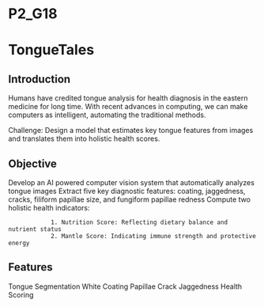 # P2_G18

# TongueTales

## Introduction
Humans have credited tongue analysis for health diagnosis in the eastern medicine for long time. With recent advances in computing, we can make computers as intelligent, automating the traditional methods.

Challenge: Design a model that estimates key tongue
features from images and translates them into holistic health scores.

## Objective 
Develop an AI powered computer vision system that automatically analyzes tongue images
Extract five key diagnostic features: coating, jaggedness, cracks, filiform papillae size, and fungiform papillae redness
Compute two holistic health indicators:

                1. Nutrition Score: Reflecting dietary balance and nutrient status
                2. Mantle Score: Indicating immune strength and protective energy

## Features
Tongue Segmentation
White Coating 
Papillae
Crack 
Jaggedness 
Health Scoring




